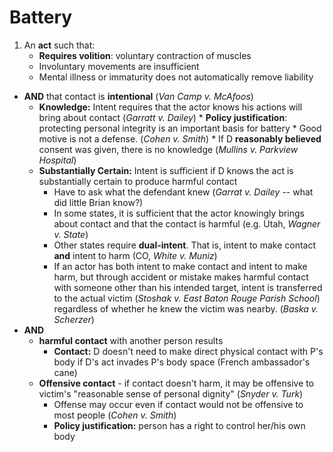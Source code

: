 # Battery
1. An **act** such that:
	* **Requires volition**: voluntary contraction of muscles
	* Involuntary movements are insufficient
	* Mental illness or immaturity does not automatically remove liability 
* **AND** that contact is **intentional** (*Van Camp v. McAfoos*)
	* **Knowledge:** Intent requires that the actor knows his actions will bring about contact (*Garratt v. Dailey*)
			* **Policy justification**: protecting personal integrity is an important basis for battery
			* Good motive is not a defense. (*Cohen v. Smith*)
			* If D **reasonably believed** consent was given, there is no knowledge (*Mullins v. Parkview Hospital*)
	* **Substantially Certain:** Intent is sufficient if D knows the act is substantially certain to produce harmful contact
		* Have to ask what the defendant knew (*Garrat v. Dailey* -- what did little Brian know?) 
		* In some states, it is sufficient that the actor knowingly brings about contact and that the contact is harmful (e.g. Utah, *Wagner v. State*)
		* Other states require **dual-intent**. That is, intent to make contact **and** intent to harm (CO, *White v. Muniz*)
		* If an actor has both intent to make contact and intent to make harm, but through accident or mistake makes harmful contact with someone other than his intended target, intent is transferred to the actual victim (*Stoshak v. East Baton Rouge Parish School*) regardless of whether he knew the victim was nearby. (*Baska v. Scherzer*)
* **AND** 
	* **harmful contact** with another person results
		* **Contact:** D doesn't need to make direct physical contact with P's body if D's act invades P's body space (French ambassador's cane)
	* **Offensive contact** - if contact doesn't harm, it may be offensive to victim's "reasonable sense of personal dignity" (*Snyder v. Turk*)
		* Offense may occur even if contact would not be offensive to most people (*Cohen v. Smith*)
		* **Policy justification:** person has a right to control her/his own body